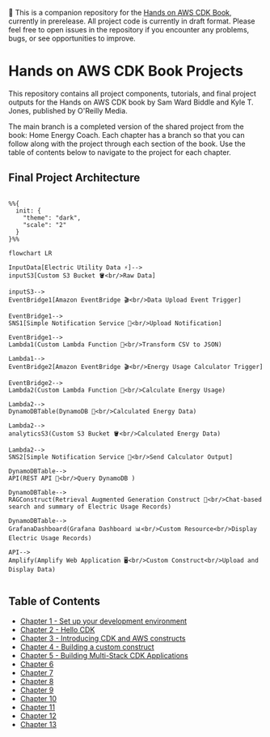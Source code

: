 🚧 This is a companion repository for the [Hands on AWS CDK Book](https://www.oreilly.com/library/view/hands-on-aws-cdk/9781098158767/), currently in prerelease. All project code is currently in draft format. Please feel free to open issues in the repository if you encounter any problems, bugs, or see opportunities to improve.

# Hands on AWS CDK Book Projects

This repository contains all project components, tutorials, and final project outputs for the Hands on AWS CDK book by Sam Ward Biddle and Kyle T. Jones, published by O'Reilly Media.

The main branch is a completed version of the shared project from the book: Home Energy Coach. Each chapter has a branch so that you can follow along with the project through each section of the book. Use the table of contents below to navigate to the project for each chapter.

## Final Project Architecture

```mermaid

%%{
  init: {
    "theme": "dark",
    "scale": "2"
  }
}%%

flowchart LR

InputData[Electric Utility Data ⚡️]-->
inputS3[Custom S3 Bucket 🪣<br/>Raw Data]

inputS3-->
EventBridge1[Amazon EventBridge 🎬<br/>Data Upload Event Trigger]

EventBridge1-->
SNS1[Simple Notification Service 📲<br/>Upload Notification]

EventBridge1-->
Lambda1(Custom Lambda Function 🧮<br/>Transform CSV to JSON)

Lambda1-->
EventBridge2[Amazon EventBridge 🎬<br/>Energy Usage Calculator Trigger]

EventBridge2-->
Lambda2(Custom Lambda Function 🧮<br/>Calculate Energy Usage)

Lambda2-->
DynamoDBTable(DynamoDB 🫙<br/>Calculated Energy Data)

Lambda2-->
analyticsS3(Custom S3 Bucket 🪣<br/>Calculated Energy Data)

Lambda2-->
SNS2[Simple Notification Service 📲<br/>Send Calculator Output]

DynamoDBTable-->
API(REST API 👾<br/>Query DynamoDB )

DynamoDBTable-->
RAGConstruct(Retrieval Augmented Generation Construct 🤖<br/>Chat-based search and summary of Electric Usage Records)

DynamoDBTable-->
GrafanaDashboard(Grafana Dashboard 📊<br/>Custom Resource<br/>Display Electric Usage Records)

API-->
Amplify(Amplify Web Application 🖥️<br/>Custom Construct<br/>Upload and Display Data)


```

## Table of Contents

- [Chapter 1 - Set up your development environment](https://github.com/hands-on-aws-cdk-book/hands-on-aws-cdk-book-projects/tree/chapter-1/)
- [Chapter 2 - Hello CDK](https://github.com/hands-on-aws-cdk-book/hands-on-aws-cdk-book-projects/tree/chapter-2/)
- [Chapter 3 - Introducing CDK and AWS constructs](https://github.com/hands-on-aws-cdk-book/hands-on-aws-cdk-book-projects/tree/chapter-3/)
- [Chapter 4 - Building a custom construct](https://github.com/hands-on-aws-cdk-book/hands-on-aws-cdk-book-projects/tree/chapter-4/)
- [Chapter 5 - Building Multi-Stack CDK Applications](https://github.com/hands-on-aws-cdk-book/hands-on-aws-cdk-book-projects/tree/chapter-5/)
- [Chapter 6](https://github.com/hands-on-aws-cdk-book/hands-on-aws-cdk-book-projects/tree/chapter-6/)
- [Chapter 7](https://github.com/hands-on-aws-cdk-book/hands-on-aws-cdk-book-projects/tree/chapter-7/)
- [Chapter 8](https://github.com/hands-on-aws-cdk-book/hands-on-aws-cdk-book-projects/tree/chapter-8/)
- [Chapter 9](https://github.com/hands-on-aws-cdk-book/hands-on-aws-cdk-book-projects/tree/chapter-9/)
- [Chapter 10](https://github.com/hands-on-aws-cdk-book/hands-on-aws-cdk-book-projects/tree/chapter-10/)
- [Chapter 11](https://github.com/hands-on-aws-cdk-book/hands-on-aws-cdk-book-projects/tree/chapter-11/)
- [Chapter 12](https://github.com/hands-on-aws-cdk-book/hands-on-aws-cdk-book-projects/tree/chapter-12/)
- [Chapter 13](https://github.com/hands-on-aws-cdk-book/hands-on-aws-cdk-book-projects/tree/chapter-13/)
